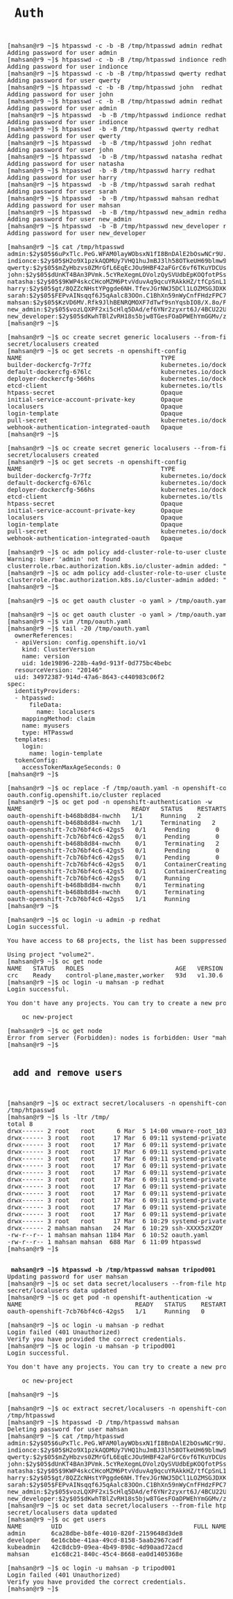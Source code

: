 <pre>
<h1> Auth </h1>

[mahsan@r9 ~]$ htpasswd -c -b -B /tmp/htpasswd admin redhat
Adding password for user admin
[mahsan@r9 ~]$ htpasswd -c -b -B /tmp/htpasswd indionce redhat
Adding password for user indionce
[mahsan@r9 ~]$ htpasswd -c -b -B /tmp/htpasswd qwerty redhat
Adding password for user qwerty
[mahsan@r9 ~]$ htpasswd -c -b -B /tmp/htpasswd john  redhat
Adding password for user john
[mahsan@r9 ~]$ htpasswd -c -b -B /tmp/htpasswd admin redhat
Adding password for user admin
[mahsan@r9 ~]$ htpasswd  -b -B /tmp/htpasswd indionce redhat
Adding password for user indionce
[mahsan@r9 ~]$ htpasswd  -b -B /tmp/htpasswd qwerty redhat
Adding password for user qwerty
[mahsan@r9 ~]$ htpasswd  -b -B /tmp/htpasswd john redhat
Adding password for user john
[mahsan@r9 ~]$ htpasswd  -b -B /tmp/htpasswd natasha redhat
Adding password for user natasha
[mahsan@r9 ~]$ htpasswd  -b -B /tmp/htpasswd harry redhat
Adding password for user harry
[mahsan@r9 ~]$ htpasswd  -b -B /tmp/htpasswd sarah redhat
Adding password for user sarah
[mahsan@r9 ~]$ htpasswd  -b -B /tmp/htpasswd mahsan redhat
Adding password for user mahsan
[mahsan@r9 ~]$ htpasswd  -b -B /tmp/htpasswd new_admin redhat
Adding password for user new_admin
[mahsan@r9 ~]$ htpasswd  -b -B /tmp/htpasswd new_developer redhat
Adding password for user new_developer

[mahsan@r9 ~]$ cat /tmp/htpasswd
admin:$2y$05$6uPxTlc.PeG.WFAM0layWObsxN1fI8BnDAlE2bOswNCr9U.ZPUkC.
indionce:$2y$05$H2o9X1pzkAQDMUy7VHQ1huJmBJ3lh58OTkeUH69blmw9UP9Hb7mGi
qwerty:$2y$05$mZyHbzvs0ZMrGfL6EqEcJOu9HBF42aFGrC6vf6TKuYDCUsrh/X7Bm
john:$2y$05$dUnKT4BAn3PVmk.5cYReXegmLOVolzQySVUdbEpKOQfotPSs.wwM6
natasha:$2y$05$9KWP4skcCHcoMZM6PtvVduvAq9qcuYRAkkHZ/tfCpSnL1dG8uLKUC
harry:$2y$05$gt/8QZZcNHstYPggde6NH.TfevJGrNWJ5DCl1LOZMSGJDXKvnIe/6
sarah:$2y$05$FEPvAINsqqf6J5qAalc83OOn.C1BhXn59nWyCnfFHdzFPC7cnphKK
mahsan:$2y$05$KzVD6MV.Rfk9JlhBENRQMOXF7dTwf9snYqsbIO8/X.8o/FzoHjCIS
new_admin:$2y$05$vozLQXPF2xi5cHlq5DAd/ef6YNr2zyxrt6J/4BCU22U4EBZEczq/m
new_developer:$2y$05$dKwhTBlZvRH18s5bjw8TGesFOaDPWEhYmGGMv/zHnG.eJkU7Xf7YW
[mahsan@r9 ~]$

[mahsan@r9 ~]$ oc create secret generic localusers --from-file htpasswd=/tmp/htpasswd -n openshift-config
secret/localusers created
[mahsan@r9 ~]$ oc get secrets -n openshift-config
NAME                                      TYPE                             DATA   AGE
builder-dockercfg-7r7fz                   kubernetes.io/dockercfg          1      92d
default-dockercfg-676lc                   kubernetes.io/dockercfg          1      92d
deployer-dockercfg-566hs                  kubernetes.io/dockercfg          1      92d
etcd-client                               kubernetes.io/tls                2      93d
htpass-secret                             Opaque                           1      92d
initial-service-account-private-key       Opaque                           1      93d
localusers                                Opaque                           1      14s
login-template                            Opaque                           1      92d
pull-secret                               kubernetes.io/dockerconfigjson   1      93d
webhook-authentication-integrated-oauth   Opaque                           1      93d
[mahsan@r9 ~]$

[mahsan@r9 ~]$ oc create secret generic localusers --from-file htpasswd=/tmp/htpasswd -n openshift-config
secret/localusers created
[mahsan@r9 ~]$ oc get secrets -n openshift-config
NAME                                      TYPE                             DATA   AGE
builder-dockercfg-7r7fz                   kubernetes.io/dockercfg          1      92d
default-dockercfg-676lc                   kubernetes.io/dockercfg          1      92d
deployer-dockercfg-566hs                  kubernetes.io/dockercfg          1      92d
etcd-client                               kubernetes.io/tls                2      93d
htpass-secret                             Opaque                           1      92d
initial-service-account-private-key       Opaque                           1      93d
localusers                                Opaque                           1      14s
login-template                            Opaque                           1      92d
pull-secret                               kubernetes.io/dockerconfigjson   1      93d
webhook-authentication-integrated-oauth   Opaque               

[mahsan@r9 ~]$ oc adm policy add-cluster-role-to-user cluster-admin admin
Warning: User 'admin' not found
clusterrole.rbac.authorization.k8s.io/cluster-admin added: "admin"
[mahsan@r9 ~]$ oc adm policy add-cluster-role-to-user cluster-admin admin
clusterrole.rbac.authorization.k8s.io/cluster-admin added: "admin"
[mahsan@r9 ~]$

[mahsan@r9 ~]$ oc get oauth cluster -o yaml > /tmp/oauth.yaml

[mahsan@r9 ~]$ oc get oauth cluster -o yaml > /tmp/oauth.yaml
[mahsan@r9 ~]$ vim /tmp/oauth.yaml
[mahsan@r9 ~]$ tail -20 /tmp/oauth.yaml
  ownerReferences:
  - apiVersion: config.openshift.io/v1
    kind: ClusterVersion
    name: version
    uid: 1de19896-228b-4a9d-913f-0d775bc4bebc
  resourceVersion: "20146"
  uid: 34972387-914d-47a6-8643-c440983c06f2
spec:
  identityProviders:
  - htpasswd:
      fileData:
        name: localusers
    mappingMethod: claim
    name: myusers
    type: HTPasswd
  templates:
    login:
      name: login-template
  tokenConfig:
    accessTokenMaxAgeSeconds: 0
[mahsan@r9 ~]$

[mahsan@r9 ~]$ oc replace -f /tmp/oauth.yaml -n openshift-config
oauth.config.openshift.io/cluster replaced
[mahsan@r9 ~]$ oc get pod -n openshift-authentication -w
NAME                              READY   STATUS    RESTARTS   AGE
oauth-openshift-b468b8d84-nwchh   1/1     Running   2          71d
oauth-openshift-b468b8d84-nwchh   1/1     Terminating   2          71d
oauth-openshift-7cb76bf4c6-42gs5   0/1     Pending       0          0s
oauth-openshift-7cb76bf4c6-42gs5   0/1     Pending       0          0s
oauth-openshift-b468b8d84-nwchh    0/1     Terminating   2          71d
oauth-openshift-7cb76bf4c6-42gs5   0/1     Pending       0          26s
oauth-openshift-7cb76bf4c6-42gs5   0/1     Pending       0          26s
oauth-openshift-7cb76bf4c6-42gs5   0/1     ContainerCreating   0          26s
oauth-openshift-7cb76bf4c6-42gs5   0/1     ContainerCreating   0          26s
oauth-openshift-7cb76bf4c6-42gs5   0/1     Running             0          27s
oauth-openshift-b468b8d84-nwchh    0/1     Terminating         2          71d
oauth-openshift-b468b8d84-nwchh    0/1     Terminating         2          71d
oauth-openshift-7cb76bf4c6-42gs5   1/1     Running             0          28s
[mahsan@r9 ~]$

[mahsan@r9 ~]$ oc login -u admin -p redhat
Login successful.

You have access to 68 projects, the list has been suppressed. You can list all projects with 'oc projects'

Using project "volume2".
[mahsan@r9 ~]$ oc get node
NAME   STATUS   ROLES                         AGE   VERSION
crc    Ready    control-plane,master,worker   93d   v1.30.6
[mahsan@r9 ~]$ oc login -u mahsan -p redhat
Login successful.

You don't have any projects. You can try to create a new project, by running

    oc new-project <projectname>

[mahsan@r9 ~]$ oc get node
Error from server (Forbidden): nodes is forbidden: User "mahsan" cannot list resource "nodes" in API group "" at the cluster scope
[mahsan@r9 ~]$

<h2><b> add and remove users </b></h2>

[mahsan@r9 ~]$ oc extract secret/localusers -n openshift-config --to /tmp/ --confirm
/tmp/htpasswd
[mahsan@r9 ~]$ ls -ltr /tmp/
total 8
drwx------ 2 root   root      6 Mar  5 14:00 vmware-root_1034-2990678769
drwx------ 3 root   root     17 Mar  6 09:11 systemd-private-85764c3d0df847abac913e65df4a8933-dbus-broker.service-6hPyTd
drwx------ 3 root   root     17 Mar  6 09:11 systemd-private-85764c3d0df847abac913e65df4a8933-bluetooth.service-u0gMJB
drwx------ 3 root   root     17 Mar  6 09:11 systemd-private-85764c3d0df847abac913e65df4a8933-chronyd.service-NEKiOs
drwx------ 3 root   root     17 Mar  6 09:11 systemd-private-85764c3d0df847abac913e65df4a8933-irqbalance.service-6sz14B
drwx------ 3 root   root     17 Mar  6 09:11 systemd-private-85764c3d0df847abac913e65df4a8933-power-profiles-daemon.service-z7vDCL
drwx------ 3 root   root     17 Mar  6 09:11 systemd-private-85764c3d0df847abac913e65df4a8933-rtkit-daemon.service-PuKzuX
drwx------ 3 root   root     17 Mar  6 09:11 systemd-private-85764c3d0df847abac913e65df4a8933-switcheroo-control.service-CHExGO
drwx------ 3 root   root     17 Mar  6 09:11 systemd-private-85764c3d0df847abac913e65df4a8933-systemd-logind.service-XINl3o
drwx------ 3 root   root     17 Mar  6 09:11 systemd-private-85764c3d0df847abac913e65df4a8933-upower.service-XRz4r7
drwx------ 3 root   root     17 Mar  6 09:11 systemd-private-85764c3d0df847abac913e65df4a8933-ModemManager.service-I6lrvU
drwx------ 3 root   root     17 Mar  6 09:11 systemd-private-85764c3d0df847abac913e65df4a8933-kdump.service-Qomu44
drwx------ 3 root   root     17 Mar  6 09:11 systemd-private-85764c3d0df847abac913e65df4a8933-colord.service-qMbCNM
drwx------ 3 root   root     17 Mar  6 10:29 systemd-private-85764c3d0df847abac913e65df4a8933-fwupd.service-5B4BQy
drwx------ 2 mahsan mahsan   24 Mar  6 10:29 ssh-XXXX5zXZOY
-rw-r--r-- 1 mahsan mahsan 1184 Mar  6 10:52 oauth.yaml
-rw-r--r-- 1 mahsan mahsan  688 Mar  6 11:09 htpasswd
[mahsan@r9 ~]$


<b> mahsan@r9 ~]$ htpasswd -b /tmp/htpasswd mahsan tripod001 </b>
Updating password for user mahsan
[mahsan@r9 ~]$ oc set data secret/localusers --from-file htpasswd=/tmp/htpasswd -n openshift-config
secret/localusers data updated
[mahsan@r9 ~]$ oc get pod -n openshift-authentication -w
NAME                               READY   STATUS    RESTARTS   AGE
oauth-openshift-7cb76bf4c6-42gs5   1/1     Running   0          12m

[mahsan@r9 ~]$ oc login -u mahsan -p redhat
Login failed (401 Unauthorized)
Verify you have provided the correct credentials.
[mahsan@r9 ~]$ oc login -u mahsan -p tripod001
Login successful.

You don't have any projects. You can try to create a new project, by running

    oc new-project <projectname>

[mahsan@r9 ~]$

[mahsan@r9 ~]$ oc extract secret/localusers -n openshift-config --to /tmp/ --confirm
/tmp/htpasswd
[mahsan@r9 ~]$ htpasswd -D /tmp/htpasswd mahsan
Deleting password for user mahsan
[mahsan@r9 ~]$ cat /tmp/htpasswd
admin:$2y$05$6uPxTlc.PeG.WFAM0layWObsxN1fI8BnDAlE2bOswNCr9U.ZPUkC.
indionce:$2y$05$H2o9X1pzkAQDMUy7VHQ1huJmBJ3lh58OTkeUH69blmw9UP9Hb7mGi
qwerty:$2y$05$mZyHbzvs0ZMrGfL6EqEcJOu9HBF42aFGrC6vf6TKuYDCUsrh/X7Bm
john:$2y$05$dUnKT4BAn3PVmk.5cYReXegmLOVolzQySVUdbEpKOQfotPSs.wwM6
natasha:$2y$05$9KWP4skcCHcoMZM6PtvVduvAq9qcuYRAkkHZ/tfCpSnL1dG8uLKUC
harry:$2y$05$gt/8QZZcNHstYPggde6NH.TfevJGrNWJ5DCl1LOZMSGJDXKvnIe/6
sarah:$2y$05$FEPvAINsqqf6J5qAalc83OOn.C1BhXn59nWyCnfFHdzFPC7cnphKK
new_admin:$2y$05$vozLQXPF2xi5cHlq5DAd/ef6YNr2zyxrt6J/4BCU22U4EBZEczq/m
new_developer:$2y$05$dKwhTBlZvRH18s5bjw8TGesFOaDPWEhYmGGMv/zHnG.eJkU7Xf7YW
[mahsan@r9 ~]$ oc set data secret/localusers --from-file htpasswd=/tmp/htpasswd -n openshift-config
secret/localusers data updated
[mahsan@r9 ~]$ oc get users
NAME        UID                                    FULL NAME   IDENTITIES
admin       6ca28dbe-b8fe-4010-820f-2159648d3de8               myusers:admin
developer   6e16cbbe-41aa-49cd-8158-5aab2967cadf               developer:developer
kubeadmin   42c8dcb9-09ea-4b49-898c-4d90aad72acd               developer:kubeadmin
mahsan      e1c68c21-840c-45c4-8668-ea0d1405368e               myusers:mahsan

[mahsan@r9 ~]$ oc login -u mahsan -p tripod001
Login failed (401 Unauthorized)
Verify you have provided the correct credentials.
[mahsan@r9 ~]$


</pre>

